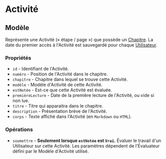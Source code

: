 # Activité

## Modèle

Représente une Activité (« étape / page ») que possède un [Chapitre](./Chapitre.md).
La date du premier accès à l'Activité est sauvegardé pour chaque [Utilisateur](./Utilisateur.md).

### Propriétés

 * `id` - Identifiant de l'Activité.
 * `numéro` - Position de l'Activité dans le chapitre.
 * `chapitre` - Chapitre dans lequel se trouve cette Activité.
 * `modèle` - Modèle d'Activité de cette Activité.
 * `estNotée` - Est-ce que cette Activité est évaluée.
 * `premièreLecture` - Date de la première lecture de l'Activité, ou vide si non lue.
 * `titre` - Titre qui apparaitra dans le chapitre.
 * `description` - Présentation brève de l'Activité.
 * `corps` - Texte affiché dans l'Activité (en `Markdown` ou `HTML`).

### Opérations

 * `soumettre` - **Seulement lorsque `estNotée` est `Vrai`.** Évaluer le travail d'un Utilisateur sur cette Activité. Les paramètres dépendent de l'Évaluateur défini par le Modèle d'Activité utilisé.
